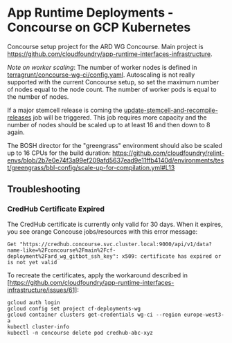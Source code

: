 # App Runtime Deployments - Concourse on GCP Kubernetes

Concourse setup project for the ARD WG Concourse. Main project is https://github.com/cloudfoundry/app-runtime-interfaces-infrastructure.

*Note on worker scaling*: The number of worker nodes is defined in [terragrunt/concourse-wg-ci/config.yaml](./terragrunt/concourse-wg-ci/config.yaml). Autoscaling is not really supported with the current Concourse setup, so set the maximum number of nodes equal to the node count. The number of worker pods is equal to the number of nodes.

If a major stemcell release is coming the [update-stemcell-and-recompile-releases](https://concourse.wg-ard.ci.cloudfoundry.org/teams/main/pipelines/update-releases/jobs/update-stemcell-and-recompile-releases) job will be triggered. This job requires more capacity and the number of nodes should be scaled up to at least 16 and then down to 8 again.

The BOSH director for the "greengrass" environment should also be scaled up to 16 CPUs for the build duration:
https://github.com/cloudfoundry/relint-envs/blob/2b7e0e74f3a99ef209afd5637ead9e11ffb4140d/environments/test/greengrass/bbl-config/scale-up-for-compilation.yml#L13

## Troubleshooting

### CredHub Certificate Expired

The CredHub certificate is currently only valid for 30 days. When it expires, you see orange Concouse jobs/resources with this error message:
```
Get "https://credhub.concourse.svc.cluster.local:9000/api/v1/data?name-like=%2Fconcourse%2Fmain%2Fcf-deployment%2Fard_wg_gitbot_ssh_key": x509: certificate has expired or is not yet valid
```

To recreate the certificates, apply the workaround described in [https://github.com/cloudfoundry/app-runtime-interfaces-infrastructure/issues/61]:
```
gcloud auth login
gcloud config set project cf-deployments-wg
gcloud container clusters get-credentials wg-ci --region europe-west3-a
kubectl cluster-info
kubectl -n concourse delete pod credhub-abc-xyz
```
